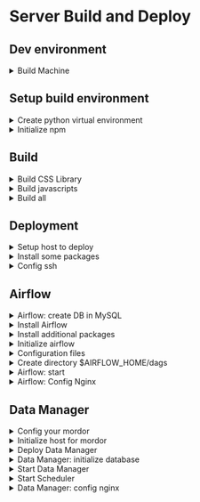 # Server Build and Deploy

## Dev environment
<details>
<summary>Build Machine</summary>

- I am using Ubuntu 18.04
- I have python 3.6.9 (shipped with Ubuntu)
- I have node v10.16.3

```
(.venv) stonezhong@trentor ~/DATA_DISK/projects/DataManager/server (main)$ uname -a
Linux trentor 5.4.0-48-generic #52~18.04.1-Ubuntu SMP Thu Sep 10 12:50:22 UTC 2020 x86_64 x86_64 x86_64 GNU/Linux
(.venv) stonezhong@trentor ~/DATA_DISK/projects/DataManager/server (main)$ python3 --version
Python 3.6.9
(.venv) stonezhong@trentor ~/DATA_DISK/projects/DataManager/server (main)$ node -v
v10.16.3
```
</details>

## Setup build environment
<details>
<summary>Create python virtual environment</summary>

```bash
# assuming your current directory is $PROJECT_ROOT/server
mkdir .venv
python3 -m venv .venv
source .venv/bin/activate
pip install pip setuptools --upgrade
pip install wheel
pip install libsass==0.20.1
pip install mordor2==0.0.27
```

- libsass is needed for build css library
- mordor2 is needed for deployment
</details>

<details>
<summary>Initialize npm</summary>

```bash
npm install
```
</details>

## Build
<details>
<summary>Build CSS Library</summary>

```bash
# Build css styles
source .venv/bin/activate
./build-css.sh
```
</details>


<details>
<summary>Build javascripts</summary>

```bash
npm run build
```
</details>

<details>
<summary>Build all</summary>

```bash
./build.sh
```
</details>

## Deployment
<details>
<summary>Setup host to deploy</summary>

- Airflow and DataManager are on the same box.
- You can host Data Manager on any CentOS 7 or 8 or compatible system.
- With CentOS 7, you need to set MySQL user password in native mode to avoid `caching_sha2_password` error if your MySQL's version is 8.x

Here is an example to setup a docker container to host the data manager. I have a docker swarm cluster installed so it can access MySQL in the same swarm cluster. `home` is the overlay network name in my swarm cluster.

- To create the container, do the following:
```
docker run \
    --privileged -d \
    -h dmhost \
    --name dmhost \
    --network home \
    stonezhong/centos_python3
```

- now update os
```
docker exec -it dmhost bash
yum update
# now restart the container
CTRL-D
docker stop dmhost
docker start dmhost
```

- config you `~/.ssh/config` so you can login to dmhost without specifying password
</details>

<details>
<summary>Install some packages</summary>

```
yum install tmux mysql-devel
```
</details>

<details>
<summary>Config ssh</summary>

You shuold be able to ssh to bridge node without password, config your `~/.ssh/config` file.

Here is an example: (my `~/.ssh/config` on dmhost)
```
Host spnode1
    HostName spnode1
    User root
    IdentityFile ~/.ssh/home
```

Now try `ssh spnode1`, if you can ssh without password, you are done with this step.
</details>

## Airflow
<details>
<summary>Airflow: create DB in MySQL</summary>

```
CREATE SCHEMA `dm-airflow` DEFAULT CHARACTER SET utf8mb4 COLLATE utf8mb4_bin ;
```
</details>

<details>
<summary>Install Airflow</summary>

- step1: `setup python virtual environment for airflow`
```
mkdir -p ~/.venvs/airflow
python3 -m venv  ~/.venvs/airflow
source ~/.venvs/airflow/bin/activate
pip install pip setuptools --upgrade
pip install wheel
```

- step 2: `set environment variables`
    - add `export AIRFLOW_HOME=$HOME/airflow/home` to your `~/.bashrc`

also do
```
export AIRFLOW_HOME=$HOME/airflow/home
mkdir -p $AIRFLOW_HOME
```

- step 3: `install airflow`
```
pip install apache-airflow[mysql] apache-airflow[password]
```
- step 4: `config airflow`
```
cd $AIRFLOW_HOME
airflow config   # it will generate $AIRFLOW_HOME/airflow.cfg
```

Now update the config, edit file $AIRFLOW_HOME/airflow.cfg
```
# we are using MySQL as backend
# mysql server name: mysql1 (you can change it)
# username: USERNAME        (you can change it)
# password: PASSWORD        (you can change it)
# port: the port MySQL listens on (normally 3306, you can change it if needed)
# db name: dm-airflow       (you can change it)
sql_alchemy_conn = mysql://USERNAME:PASSWORD@mysql1:3306/airflow?charset=utf8mb4&binary_prefix=true

executor = LocalExecutor
load_examples = False

# we want DAG not paused upon creation
dags_are_paused_at_creation = False

# When you drop a file in dag directory, this value controls how long it shows up in airflow web UI
dag_dir_list_interval = 10

auth_backend = airflow.api.auth.backend.default

```
</details>

<details>
<summary>Install additional packages</summary>

```
pip install Jinja2==2.11.2
pip install spark-etl==0.0.6
```
</details>

<details>
<summary>Initialize airflow</summary>

```
airflow initdb
```
</details>

<details>
<summary>Configuration files</summary>

We have the config files in the following structure:
```
$AIRFLOW_HOME/configs
  |
  +-- dc_config.json
  |
  +-- livy.json
  |
  +-- mysql.json
  |
  +-- spark_env.json
```

* `dc_config.json`
    - This is the data manager API location.
```
{
    "url_base": "http://192.168.0.7:8888/api",
    "username": "stonezhong",
    "password": "xyz"
}
```


* `livy.json`
    - Your spark cluster need to have livy installed, so we can submit spark jobs through it. This file tells the livy endpoint location and username/password. Example
    - You also need to have a `bridge` node, the bridge node can access HDFS (we are not using webhdfs yet) via hdfs command. You should be able to ssh to the bridge node without password
    - `bridge.stage_dir`: the staging area if we want to pass files to HDFS.
```
{
    "livy": {
        "service_url": "http://spnode1:8998/",
        "username": "root",
        "password": "xyz"
    },
    "bridge": {
        "hostname": "spnode1",
        "stage_dir": "/root/.stage"
    }
}
```

* `mysql.json`
    - The config for MySQL DB, looks like blow. The airflow DAG may need to access mysql to get some information.
```
{
    "hostname": "mysql1",
    "username": "stonezhong",
    "password": "123",
    "db"      : "dm-beta",
    "charset" : "utf8"
}
```

* `spark_env.json`
    - some spark related config
    - it tells where to set the run_dir (a concept in [spark_etl](https://github.com/stonezhong/spark_etl/blob/master/vendor-native.md) )
    - it tells where the execute_sql is deployed.
```
{
    "apps": {
        "execute_sql": {
            "appLocation": "hdfs:///etl/apps/execute_sql/1.0.0.0"
        }
    },
    "run_dir": "hdfs:///etl/runs"
}
```
</details>

<details>
<summary>Create directory $AIRFLOW_HOME/dags</summary>

```bash
mkdir $AIRFLOW_HOME/dags
```
</details>

<details>
<summary>Airflow: start</summary>

create some useful alias, put them in your ~/.bashrc
```bash
alias eairflow='source ~/.venvs/airflow/bin/activate'
alias airflow_s='airflow scheduler'
alias airflow_web='airflow webserver -p 8080'
```

```bash
# create a TMUX session, called airflow_web
# do
eairflow
cd $AIRFLOW_HOME
airflow_web

# crate a TMUX session, called airflow_s
# do
eairflow
cd $AIRFLOW_HOME
airflow_s

```

We can try to access it via ssh tunnel before we config the nginx.

`ssh -L 8080:localhost:8080 dmhost`, and open browser and go to page `http://localhost:8080/`, if you can see the page, then your airflow is successfully installed.
</details>


<details>
<summary>Airflow: Config Nginx</summary>

Since `home` network isn't reachable from outside, I have a nginx server to do the port forwarding

vi /etc/nginx/nginx.conf

```
...
stream {
    server {
        # airflow web
        listen 60010;
        proxy_pass dmhost:8080;
    }
}

systemctl restart nginx
```
</details>



## Data Manager
<details>
<summary>Config your mordor</summary>

We use `mordor` to deploy Data Manager, first, you need to config mordor on your dev machine, here is the file structure you shuold have:

```
~/.mordor
|
+-- config.json
|
+-- configs
      |
      +-- dm
            |
            +-- beta
                  |
                  +-- db.json
                  |
                  +-- django.json
```

Your ~/.mordor/config.json looks like

```
{
    "hosts": {
        "dmhost": {
            "ssh_host"  : "dmhost",
            "env_home"  : "/root/mordor",
            "virtualenv": "/usr/bin/virtualenv",
            "python3"   : "/usr/bin/python3"
        }
    },
    "applications": {
        "dm_beta": {
            "stage"       : "beta",
            "name"        : "dm",
            "home_dir"    : "/home/stonezhong/DATA_DISK/projects/DataManager/server",
            "deploy_to"   : [ "dmhost" ],
            "use_python3" : true,
            "config"      : {
                "db.json": "copy",
                "django.json": "copy"
            }
        }
    }
}
```

Your ~/.mordor/configs/dm/beta/db.json looks like:
```
{
    "server":   "mysql1",
    "username": "username",
    "password": "password",
    "db_name":  "dm-beta"
}
```
- Data Manager uses MySQL as backend database server.
- `server`   : the MySQL server name (or ip)
- `username` : the username for MySQL
- `password` : the password for MySQL
- `db_name`  : the database name

Your ~/.mordor/configs/dm/beta/django.json looks like:
```
{
    "SECRET_KEY": "zoz#m&pm!t#0e4+%es_x!2n6(af6sh+@pt2gr03#n!=1%on*^g",
    "ALLOW_ANONYMOUS_READ": true
}
```
- You can change the secret key
- If ALLOW_ANONYMOUS_READ is false, then anonymous user cannot view data manager.
</details>

<details>
<summary>Initialize host for mordor</summary>

- run `mordor -a init-host --host-name <hostname>` to initialize the destination host
    - E.g., I am running `mordor -a init-host --host-name dmhost`
- For details, see [mordor2 document](https://github.com/stonezhong/mordor)
</details>

<details>
<summary>Deploy Data Manager</summary>

- run `mordor -a stage -p dm --stage beta  --update-venv T`

If you make changes latter, and you are not adding new packages, you can do
`mordor -a stage -p dm --stage beta  --update-venv F` to speed up the deployment.

</details>

<details>
<summary>Data Manager: initialize database</summary>

- First, login MySQL console (I am using MySQL Workbench) to create the schema:
```
CREATE SCHEMA `dm-beta` DEFAULT CHARACTER SET utf8mb4 COLLATE utf8mb4_bin
```

- Now, initialize the database:

```bash
eae dm
rm -f main/migrations/*      # I do this in dev environment
python manage.py migrate
python manage.py makemigrations main
python manage.py migrate main

# Then create admin. You can change it!
python manage.py createsuperuser --email stone.zhong@gmail.com --username stonezhong
```
</details>

<details>
<summary>Start Data Manager</summary>

- create an alias, put into you `~/.bashrc` file:
```
alias dm_web='python manage.py runserver 0.0.0.0:8888'
```

- create a tmux session, called "dm_web"
```
eae dm
dm_web
```

To check the server, do a ssh tunnel and see if the server is running before config the nginx forward.

ssh -L 8888:localhost:8888 dmhost
</details>

<details>
<summary>Start Scheduler</summary>

```bash
# do it in tmux session
eae dm
./scheduler.py
```
</details>

<details>
<summary>Data Manager: config nginx</summary>

vi /etc/nginx/nginx.conf

```
...
stream {
    server {
        # dcs beta
        listen 60009;
        proxy_pass dmhost:8888;
    }
}

systemctl restart nginx
```

</details>
